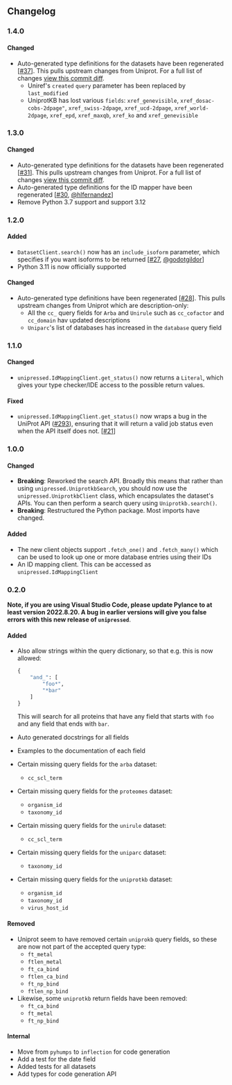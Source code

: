 
## Changelog

### 1.4.0

#### Changed

* Auto-generated type definitions for the datasets have been regenerated [[#37](https://github.com/multimeric/Unipressed/pull/37)]. This pulls upstream changes from Uniprot. For a full list of changes [view this commit diff](https://github.com/multimeric/Unipressed/pull/31/commits/7e620c46175b6ec03e073fc78444a43e96821c31).
    * Uniref's `created` `query` parameter has been replaced by `last_modified`
    * UniprotKB has lost various `fields`: `xref_genevisible`, `xref_dosac-cobs-2dpage"`, `xref_swiss-2dpage`, `xref_ucd-2dpage`, `xref_world-2dpage`, `xref_epd`, `xref_maxqb`, `xref_ko` and `xref_genevisible`

### 1.3.0

#### Changed

* Auto-generated type definitions for the datasets have been regenerated [[#31](https://github.com/multimeric/Unipressed/pull/31)]. This pulls upstream changes from Uniprot. For a full list of changes [view this commit diff](https://github.com/multimeric/Unipressed/pull/31/commits/3dcf6f9b405807c44c9252eb6a603e915827021f).
* Auto-generated type definitions for the ID mapper have been regenerated [[#30](https://github.com/multimeric/Unipressed/pull/30), [@hlfernandez](https://github.com/hlfernandez)]
* Remove Python 3.7 support and support 3.12

### 1.2.0

#### Added
* `DatasetClient.search()` now has an `include_isoform` parameter, which specifies if you want isoforms to be returned [[#27](https://github.com/multimeric/Unipressed/pull/27), [@godotgildor](https://github.com/godotgildor)]
* Python 3.11 is now officially supported

#### Changed
* Auto-generated type definitions have been regenerated [[#28](https://github.com/multimeric/Unipressed/pull/28)]. This pulls upstream changes from Uniprot which are description-only:
    * All the `cc_` query fields for `Arba` and `Unirule` such as `cc_cofactor` and `cc_domain` hav updated descriptions
    * `Uniparc`'s list of databases has increased in the `database` query field

### 1.1.0

#### Changed
* `unipressed.IdMappingClient.get_status()` now returns a `Literal`, which gives your type checker/IDE access to the possible return values.

#### Fixed
* `unipressed.IdMappingClient.get_status()` now wraps a bug in the UniProt API ([#293](https://github.com/ebi-uniprot/uniprot-rest-api/issues/293)), ensuring that it will return a valid job status even when the API itself does not. [[#21](https://github.com/multimeric/Unipressed/issues/21)]

### 1.0.0

#### Changed

* **Breaking**: Reworked the search API. Broadly this means that rather than using `unipressed.UniprotkbSearch`, you should now use the `unipressed.UniprotkbClient` class, which encapsulates the dataset's APIs. You can then perform a search query using `Uniprotkb.search()`.
* **Breaking**: Restructured the Python package. Most imports have changed.

#### Added

* The new client objects support `.fetch_one()` and `.fetch_many()` which can be used to look up one or more database entries using their IDs
* An ID mapping client. This can be accessed as `unipressed.IdMappingClient`

### 0.2.0

**Note, if you are using Visual Studio Code, please update Pylance to at least version 2022.8.20.
A bug in earlier versions will give you false errors with this new release of `unipressed`**.

#### Added
* Also allow strings within the query dictionary, so that e.g. this is now allowed:
    ```python
    {
        "and_": [
            "foo*",
            "*bar"
        ]
    }
    ```
    This will search for all proteins that have any field that starts with `foo` and any field that ends with `bar`.

* Auto generated docstrings for all fields
* Examples to the documentation of each field
* Certain missing query fields for the `arba` dataset:
    * `cc_scl_term`
* Certain missing query fields for the `proteomes` dataset:
    * `organism_id`
    * `taxonomy_id`
* Certain missing query fields for the `unirule` dataset:
    * `cc_scl_term`
* Certain missing query fields for the `uniparc` dataset:
    * `taxonomy_id`
* Certain missing query fields for the `uniprotkb` dataset:
    * `organism_id`
    * `taxonomy_id`
    * `virus_host_id`

#### Removed
* Uniprot seem to have removed certain `uniprokb` query fields, so these are now not part of the accepted query type:
    * `ft_metal`
    * `ftlen_metal`
    * `ft_ca_bind`
    * `ftlen_ca_bind`
    * `ft_np_bind`
    * `ftlen_np_bind`
* Likewise, some `uniprotkb` return fields have been removed:
    * `ft_ca_bind`
    * `ft_metal`
    * `ft_np_bind`

#### Internal
* Move from `pyhumps` to `inflection` for code generation
* Add a test for the date field
* Added tests for all datasets
* Add types for code generation API